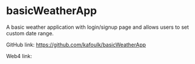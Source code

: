 # basicWeatherApp
A basic weather application with login/signup page and allows users to set custom date range.

GitHub link: https://github.com/kafoulk/basicWeatherApp

Web4 link: 
